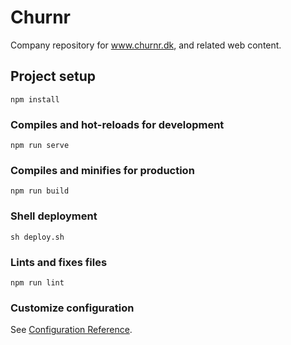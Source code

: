 # Churnr

Company repository for www.churnr.dk, and related web content.

## Project setup
```
npm install
```

### Compiles and hot-reloads for development
```
npm run serve
```

### Compiles and minifies for production
```
npm run build
```

### Shell deployment
```
sh deploy.sh
```

### Lints and fixes files
```
npm run lint
```

### Customize configuration
See [Configuration Reference](https://cli.vuejs.org/config/).

